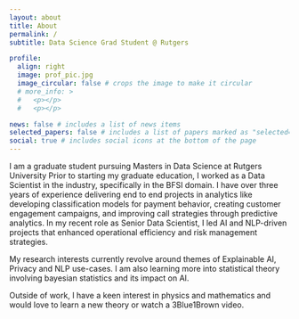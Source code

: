 ```yaml
---
layout: about
title: About
permalink: /
subtitle: Data Science Grad Student @ Rutgers

profile:
  align: right
  image: prof_pic.jpg
  image_circular: false # crops the image to make it circular
  # more_info: >
  #   <p></p>
  #   <p></p>

news: false # includes a list of news items
selected_papers: false # includes a list of papers marked as "selected={true}"
social: true # includes social icons at the bottom of the page
---
```


<!-- Write your biography here. Tell the world about yourself. Link to your favorite [subreddit](http://reddit.com). You can put a picture in, too. The code is already in, just name your picture `prof_pic.jpg` and put it in the `img/` folder.

Put your address / P.O. box / other info right below your picture. You can also disable any of these elements by editing `profile` property of the YAML header of your `_pages/about.md`. Edit `_bibliography/papers.bib` and Jekyll will render your [publications page](/al-folio/publications/) automatically.

Link to your social media connections, too. This theme is set up to use [Font Awesome icons](https://fontawesome.com/) and [Academicons](https://jpswalsh.github.io/academicons/), like the ones below. Add your Facebook, Twitter, LinkedIn, Google Scholar, or just disable all of them. -->

I am a graduate student pursuing Masters in Data Science at Rutgers University
Prior to starting my graduate education, I worked as a Data Scientist in the industry, specifically in the BFSI domain. I have over three years of experience delivering end to end projects in analytics like developing classification models for payment behavior, creating customer engagement campaigns, and improving call strategies through predictive analytics. In my recent role as Senior Data Scientist, I led AI and NLP-driven projects that enhanced operational efficiency and risk management strategies.

My research interests currently revolve around themes of Explainable AI, Privacy and NLP use-cases. I am also learning more into statistical theory involving bayesian statistics and its impact on AI.

Outside of work, I have a keen interest in physics and mathematics and would love to learn a new theory or watch a 3Blue1Brown video.